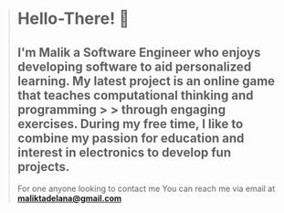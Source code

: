 > # Hello-There! 👋
> I'm Malik a Software Engineer who enjoys developing software to aid personalized learning. My latest project is an online game that teaches computational thinking and programming > > through engaging exercises. During my free time, I like to combine my passion for education and interest in electronics to develop fun projects.
> ---
> For one anyone looking to contact me
> You can reach me via email at **<a href='mailto:maliktadelana@gmail.com'>maliktadelana@gmail.com</a>**


